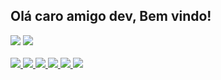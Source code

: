 ## Olá caro amigo dev, Bem vindo!

<div>  
  <img  src="https://github-readme-stats.vercel.app/api?username=ariDevelops&show_icons=true&theme=holi&include_all_commits=true&count_private=true"/>
  <img src="https://github-readme-stats.vercel.app/api/top-langs/?username=ariDevelops&layout=compact&langs_count=3&theme=holi"/>
</div>
<br

<p align="center">
  <a href="https://skillicons.dev">
            <img src="https://icongr.am/devicon/linux-original.svg?size=40&color=000000">
    <img src="https://icongr.am/devicon/html5-original.svg?size=50&color=ffffff">  
   <img src="https://icongr.am/devicon/css3-original.svg?size=50&color=ffffff"> 
    <img src="https://icongr.am/devicon/javascript-original.svg?size=50&color=000000">
     <!--     <img src="https://icongr.am/devicon/electron-original.svg?size=50&color=000000"> 
                <img src="https://cdn.jsdelivr.net/gh/devicons/devicon/icons/threejs/threejs-original.svg" width=55 height=55  />
                <img src="https://cdn.jsdelivr.net/gh/devicons/devicon/icons/vuejs/vuejs-original-wordmark.svg" width=50 height=50 /> 
    -->
        <img src="https://skillicons.dev/icons?i=perl"/>
                                   <!-- <img src="https://icongr.am/devicon/express-original.svg?size=45&color=33d17a"> -->
        <img src="https://icongr.am/devicon/nodejs-original.svg?size=50&color=currentColor">  
         <!--   <img src="https://cdn.jsdelivr.net/gh/devicons/devicon/icons/sqlite/sqlite-original.svg" width=50 height=50 />
            <img src="https://cdn.jsdelivr.net/gh/devicons/devicon/icons/nginx/nginx-original.svg" width=70 height=70 /> 
      --> 
<!--    <img src="assets/img/LuaLang.png"> -->
             <!--           <img src="assets/img/lvim.svg"> -->
    <!--    <img src="https://icongr.am/devicon/docker-original-wordmark.svg?size=50&color=000000">  -->
         
  </a>
</p>


